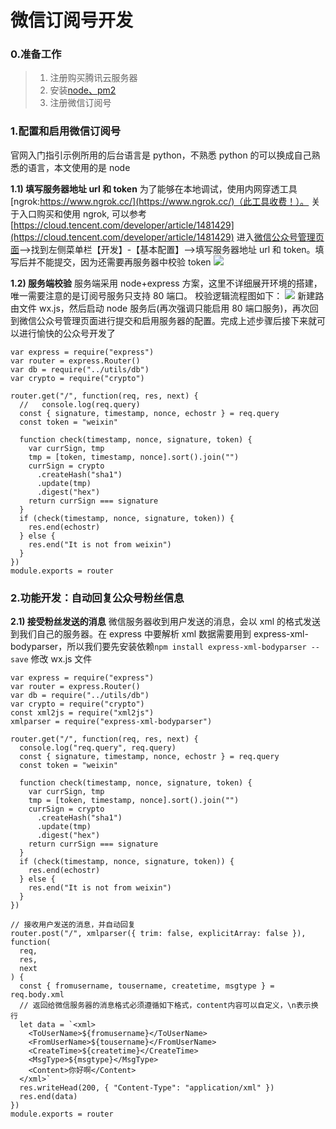 # 微信订阅号开发

### 0.准备工作

> 1. 注册购买腾讯云服务器
> 2. 安装[node、pm2](https://github.com/littleluckly/blog/issues/6)
> 3. 注册微信订阅号

### 1.配置和启用微信订阅号

官网入门指引示例所用的后台语言是 python，不熟悉 python 的可以换成自己熟悉的语言，本文使用的是 node

**1.1) 填写服务器地址 url 和 token**
为了能够在本地调试，使用内网穿透工具[ngrok:https://www.ngrok.cc/](https://www.ngrok.cc/)（此工具收费！）。
关于入口购买和使用 ngrok, 可以参考[https://cloud.tencent.com/developer/article/1481429](https://cloud.tencent.com/developer/article/1481429)
进入[微信公众号管理页面](https://mp.weixin.qq.com/)-->找到左侧菜单栏【开发】-【基本配置】-->填写服务器地址 url 和 token。填写后并不能提交，因为还需要再服务器中校验 token
![](https://wojushenzhen-1259597421.cos.ap-guangzhou.myqcloud.com/%E5%BE%AE%E4%BF%A1%E8%AE%A2%E9%98%85%E5%8F%B7%E6%9C%8D%E5%8A%A1%E5%99%A8%E9%85%8D%E7%BD%AE)

**1.2) 服务端校验**
服务端采用 node+express 方案，这里不详细展开环境的搭建，唯一需要注意的是订阅号服务只支持 80 端口。
校验逻辑流程图如下：
![](http://mmbiz.qpic.cn/mmbiz_png/PiajxSqBRaEIQxibpLbyuSK9B2CRwJYwMRFbDwdwNicNwcwhWaTuibPIqUwocStP6VicjxyGc2S96XlaNiciagkc26eKg/0?wx_fmt=png)
新建路由文件 wx.js，然后启动 node 服务后(再次强调只能启用 80 端口服务)，再次回到微信公众号管理页面进行提交和启用服务器的配置。完成上述步骤后接下来就可以进行愉快的公众号开发了

```
var express = require("express")
var router = express.Router()
var db = require("../utils/db")
var crypto = require("crypto")

router.get("/", function(req, res, next) {
  //   console.log(req.query)
  const { signature, timestamp, nonce, echostr } = req.query
  const token = "weixin"

  function check(timestamp, nonce, signature, token) {
    var currSign, tmp
    tmp = [token, timestamp, nonce].sort().join("")
    currSign = crypto
      .createHash("sha1")
      .update(tmp)
      .digest("hex")
    return currSign === signature
  }
  if (check(timestamp, nonce, signature, token)) {
    res.end(echostr)
  } else {
    res.end("It is not from weixin")
  }
})
module.exports = router
```

### 2.功能开发：自动回复公众号粉丝信息

**2.1) 接受粉丝发送的消息**
微信服务器收到用户发送的消息，会以 xml 的格式发送到我们自己的服务器。在 express 中要解析 xml 数据需要用到 express-xml-bodyparser，所以我们要先安装依赖`npm install express-xml-bodyparser --save`
修改 wx.js 文件

```
var express = require("express")
var router = express.Router()
var db = require("../utils/db")
var crypto = require("crypto")
const xml2js = require("xml2js")
xmlparser = require("express-xml-bodyparser")

router.get("/", function(req, res, next) {
  console.log("req.query", req.query)
  const { signature, timestamp, nonce, echostr } = req.query
  const token = "weixin"

  function check(timestamp, nonce, signature, token) {
    var currSign, tmp
    tmp = [token, timestamp, nonce].sort().join("")
    currSign = crypto
      .createHash("sha1")
      .update(tmp)
      .digest("hex")
    return currSign === signature
  }
  if (check(timestamp, nonce, signature, token)) {
    res.end(echostr)
  } else {
    res.end("It is not from weixin")
  }
})

// 接收用户发送的消息，并自动回复
router.post("/", xmlparser({ trim: false, explicitArray: false }), function(
  req,
  res,
  next
) {
  const { fromusername, tousername, createtime, msgtype } = req.body.xml
  // 返回给微信服务器的消息格式必须遵循如下格式，content内容可以自定义，\n表示换行
  let data = `<xml>
    <ToUserName>${fromusername}</ToUserName>
    <FromUserName>${tousername}</FromUserName>
    <CreateTime>${createtime}</CreateTime>
    <MsgType>${msgtype}</MsgType>
    <Content>你好啊</Content>
  </xml>`
  res.writeHead(200, { "Content-Type": "application/xml" })
  res.end(data)
})
module.exports = router


```
